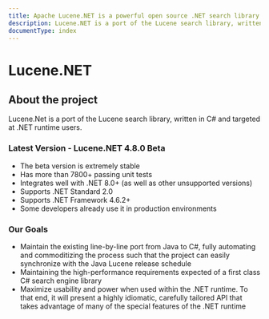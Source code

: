 ```yaml
---
title: Apache Lucene.NET is a powerful open source .NET search library.
description: Lucene.NET is a port of the Lucene search library, written in C# and targeted at .NET runtime users.
documentType: index
---
```


Lucene.NET
===============

<h2 id="about" class="text-center">About the project</h2>

Lucene.Net is a port of the Lucene search library, written in C# and targeted at .NET runtime users.

### Latest Version - Lucene.NET 4.8.0 Beta

* The beta version is extremely stable
* Has more than 7800+ passing unit tests
* Integrates well with .NET 8.0+ (as well as other unsupported versions)
* Supports .NET Standard 2.0
* Supports .NET Framework 4.6.2+
* Some developers already use it in production environments

### Our Goals

* Maintain the existing line-by-line port from Java to C#, fully automating and commoditizing the process such that the project can easily synchronize with the Java Lucene release schedule
* Maintaining the high-performance requirements expected of a first class C# search engine library
* Maximize usability and power when used within the .NET runtime. To that end, it will present a highly idiomatic, carefully tailored API that takes advantage of many of the special features of the .NET runtime
